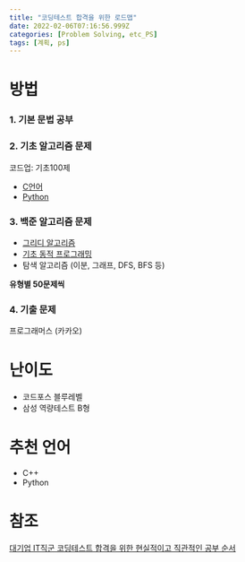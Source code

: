 ```yaml
---
title: "코딩테스트 합격을 위한 로드맵"
date: 2022-02-06T07:16:56.999Z
categories: [Problem Solving, etc_PS]
tags: [계획, ps]
---
```

# 방법
### 1. 기본 문법 공부

### 2. 기초 알고리즘 문제
코드업: 기초100제
- [C언어](https://codeup.kr/problemsetsol.php?psid=23)
- [Python](https://codeup.kr/problemsetsol.php?psid=33)
### 3. 백준 알고리즘 문제
- [그리디 알고리즘](https://www.acmicpc.net/problemset?sort=ac_desc&algo=33)
- [기초 동적 프로그래밍](https://www.acmicpc.net/problemset?sort=ac_desc&algo=25)
- 탐색 알고리즘 (이분, 그래프, DFS, BFS 등)

 **유형별 50문제씩**
 <br>
### 4. 기출 문제
프로그래머스 (카카오)

# 난이도
- 코드포스 블루레벨
- 삼성 역량테스트 B형

# 추천 언어
- C++
- Python

# 참조
[대기업 IT직군 코딩테스트 합격을 위한 현실적이고 직관적인 공부 순서](https://youtu.be/ukkLCl9yBvE)